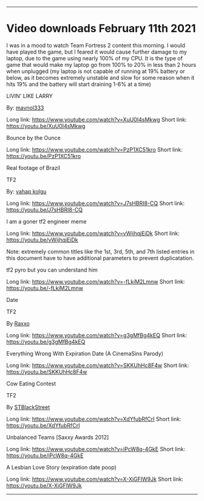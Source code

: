 
***

# Video downloads February 11th 2021

I was in a mood to watch Team Fortress 2 content this morning. I would have played the game, but I feared it would cause further damage to my laptop, due to the game using nearly 100% of my CPU. It is the type of game that would make my laptop go from 100% to 20% in less than 2 hours when unplugged (my laptop is not capable of running at 19% battery or below, as it becomes extremely unstable and slow for some reason when it hits 19% and the battery will start draining 1-6% at a time)

LIVIN' LIKE LARRY

By: [mavnol333](https://www.youtube.com/channel/UCoAKSWsAg9hmPp6CL7yDJyg)

Long link: https://www.youtube.com/watch?v=XuU0I4sMkwg
Short link: https://youtu.be/XuU0I4sMkwg

Bounce by the Ounce

Long link: https://www.youtube.com/watch?v=PzP1XC51kro
Short link: https://youtu.be/PzP1XC51kro

Real footage of Brazil

TF2

By: [vahap kolgu](https://www.youtube.com/channel/UC-bIp81lH6qw6XS3-gqNvqQ)

Long link: https://www.youtube.com/watch?v=J7sHBRI8-CQ
Short link: https://youtu.be/J7sHBRI8-CQ

I am a goner tf2 engineer meme

Long link: https://www.youtube.com/watch?v=vWijhqjEiDk
Short link: https://youtu.be/vWijhqjEiDk

Note: extremely common titles like the 1st, 3rd, 5th, and 7th listed entries in this document have to have additional parameters to prevent duplicatation.

tf2 pyro but you can understand him

Long link: https://www.youtube.com/watch?v=-fLkiM2Lmnw
Short link: https://youtu.be/-fLkiM2Lmnw

Date

TF2

By [Raxxo](https://www.youtube.com/channel/UCEChYvWCOvbn8yZkrDsgU0g)

Long link: https://www.youtube.com/watch?v=g3gMfBg4kEQ
Short link: https://youtu.be/g3gMfBg4kEQ

Everything Wrong With Expiration Date (A CinemaSins Parody)

Long link: https://www.youtube.com/watch?v=SKKUhHc8F4w
Short link: https://youtu.be/SKKUhHc8F4w

Cow Eating Contest

TF2

By [STBlackStreet](https://www.youtube.com/channel/UCKJ_K9leOcR74yF-R1vjYog)

Long link: https://www.youtube.com/watch?v=XdYfubRfCrI
Short link: https://youtu.be/XdYfubRfCrI

Unbalanced Teams [Saxxy Awards 2012]

Long link: https://www.youtube.com/watch?v=iPcW8q-4GkE
Short link: https://youtu.be/iPcW8q-4GkE

A Lesbian Love Story (expiration date poop)

Long link: https://www.youtube.com/watch?v=X-XiGFlW9Jk
Short link: https://youtu.be/X-XiGFlW9Jk

***

